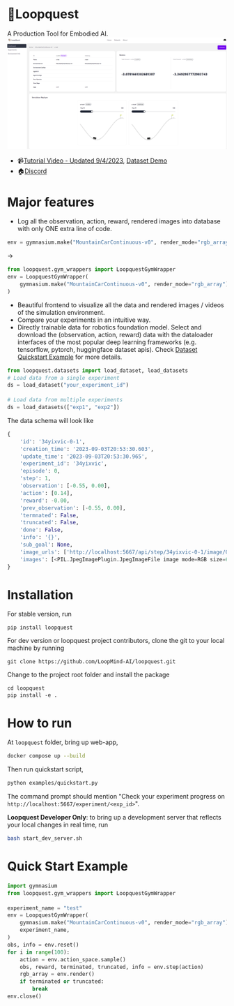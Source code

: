 # :scroll:Loopquest

A Production Tool for Embodied AI.
![loopquest frontend](screenshots/loopquest-screenshot.png)

- :video_camera:[Tutorial Video - Updated 9/4/2023](https://capture.dropbox.com/UXKQxGkwel6VRZJQ), [Dataset Demo](https://capture.dropbox.com/AOF5rGxHWyRb9T58)
- :house:[Discord](https://discord.gg/FTnFYeSy9r)

# Major features

- Log all the observation, action, reward, rendered images into database with only ONE extra line of code.

```python
env = gymnasium.make("MountainCarContinuous-v0", render_mode="rgb_array")
```

->

```python
from loopquest.gym_wrappers import LoopquestGymWrapper
env = LoopquestGymWrapper(
    gymnasium.make("MountainCarContinuous-v0", render_mode="rgb_array"), "my_experiment"
)
```

- Beautiful frontend to visualize all the data and rendered images / videos of the simulation environment.
- Compare your experiments in an intuitive way.
- Directly trainable data for robotics foundation model. Select and download the (observation, action, reward) data with the dataloader interfaces of the most popular deep learning frameworks (e.g. tensorflow, pytorch, huggingface dataset apis). Check [Dataset Quickstart Example](examples/Dataset%20Quickstart.ipynb) for more details.

```python
from loopquest.datasets import load_dataset, load_datasets
# Load data from a single experiment
ds = load_dataset("your_experiment_id")

# Load data from multiple experiments
ds = load_datasets(["exp1", "exp2"])
```

The data schema will look like

```python
{
    'id': '34yixvic-0-1',
    'creation_time': '2023-09-03T20:53:30.603',
    'update_time': '2023-09-03T20:53:30.965',
    'experiment_id': '34yixvic',
    'episode': 0,
    'step': 1,
    'observation': [-0.55, 0.00],
    'action': [0.14],
    'reward': -0.00,
    'prev_observation': [-0.55, 0.00],
    'termnated': False,
    'truncated': False,
    'done': False,
    'info': '{}',
    'sub_goal': None,
    'image_urls': ['http://localhost:5667/api/step/34yixvic-0-1/image/0'],
    'images': [<PIL.JpegImagePlugin.JpegImageFile image mode=RGB size=600x400 at 0x7F8D33094450>]
}
```

# Installation

For stable version, run

```
pip install loopquest
```

For dev version or loopquest project contributors, clone the git to your local machine by running

```
git clone https://github.com/LoopMind-AI/loopquest.git
```

Change to the project root folder and install the package

```
cd loopquest
pip install -e .
```

# How to run

At `loopquest` folder, bring up web-app,

```sh
docker compose up --build
```

Then run quickstart script,

```sh
python examples/quickstart.py
```

The command prompt should mention "Check your experiment progress on `http://localhost:5667/experiment/<exp_id>`".

**Loopquest Developer Only**: to bring up a development server that reflects your local changes in real time, run

```bash
bash start_dev_server.sh
```

# Quick Start Example

```python
import gymnasium
from loopquest.gym_wrappers import LoopquestGymWrapper

experiment_name = "test"
env = LoopquestGymWrapper(
    gymnasium.make("MountainCarContinuous-v0", render_mode="rgb_array"),
    experiment_name,
)
obs, info = env.reset()
for i in range(100):
    action = env.action_space.sample()
    obs, reward, terminated, truncated, info = env.step(action)
    rgb_array = env.render()
    if terminated or truncated:
        break
env.close()
```
